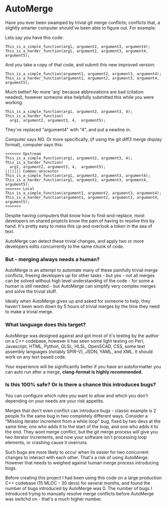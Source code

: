 # AutoMerge

Have you ever been swamped by trivial git merge conflicts; conflicts that, 
a slightly smarter computer should've been able to figure out. For example:

Lets say you have this code:
```
This_is_a_simple_function(arg1, argument2, argument3, argument4);
This_is_a_harder_function(arg1, argument2, argument3, argument4, argument5);
```
And you take a copy of that code, and submit this new improved version:
```
This_is_a_simple_function(argument1, argument2, argument3, argument4);
This_is_a_harder_function(argument1, argument2, argument3, argument4, argument5);
```
Much better! No more 'arg' because abbreviations are bad (citation needed), however someone else helpfully submitted this while you were working:
```
This_is_a_simple_function(arg1, argument2, argument3, 4);
This_is_a_harder_function(
  arg1, argument2, argument3, 4,  argument5);
```
They've replaced "argument4" with "4", and put a newline in.

Computer says NO. Or more specifically, (if using the git diff3 merge display format), computer says this:
```
<<<<<<< Upstream
This_is_a_simple_function(arg1, argument2, argument3, 4);
This_is_a_harder_function(
  arg1, argument2, argument3, 4,  argument5);
||||||| Common anscestor
This_is_a_simple_function(arg1, argument2, argument3, argument4);
This_is_a_harder_function(arg1, argument2, argument3, argument4, argument5);
======= Local
This_is_a_simple_function(argument1, argument2, argument3, argument4);
This_is_a_harder_function(argument1, argument2, argument3, argument4, argument5);
>>>>>>> 
```

Despite having computers that know how to find-and-replace, most developers on shared
projects know the pain of having to resolve this by hand. It's pretty easy to mess this up and
overlook a token in the sea of text.

AutoMerge can detect these trivial changes, and apply two or more developers edits concurrently
to the same chunk of code.

### But - merging always needs a human?

AutoMerge is an attempt to automate many of these painfully trivial merge conflicts,
freeing developers up for other tasks - but yes - not all merges can be solved without high
level understanding of the code - for some a human is still needed - but AutoMerge
can simplify very complex merges and solve the trivial stuff. 

Ideally when AutoMerge gives up and asked for someone to help, they haven't been worn down 
by 5 hours of trivial merges by the time they need to make a trivial merge.

### What language does this target?

AutoMerge was designed against and got most of it's testing by the author on a C++ codebase, however it has seen some light testing on
Perl, Javascript, HTML, Python, GLSL, HLSL, OpenSCAD, CSS, some text assembly languages (notably SPIR-V), JSON, YAML, and XML.
It should work on any text based code.

Your experience will be significantly better if you have an autoformatter you can auto run after a merge, **clang-format is highly recommended.**

### Is this 100% safe? Or is there a chance this introduces bugs?

You can configure which rules you want to allow and which you don't depending on your needs are your risk appetite.

Merges that don't even conflict can introduce bugs - classic example is 2 people fix the same bug
in two completely different ways. Consider a "Missing iterator increment from a while loop" bug,
fixed by two devs at the same time; one who adds it to the start of the loop, and one who adds it
to the end. They wont merge conflict, but the git merge process will give you two iterator increments,
and now your software isn't processing loop elements, or crashing cause it overruns.

Such bugs are more likely to occur when its easier for two concurrent changes to interact with each
other. That's a risk of using AutoMerge. However that needs to weighed against human merge process
introducing bugs.

Before creating this project I had been using this code on a large production C++ codebase 
(15 MLOC - 30 devs) for several months, and found the number of bugs introduced by AutoMerge was 0.
The number of bugs I introduced trying to manually resolve merge conflicts before AutoMerge was
switchd on - that's a much higher number.


